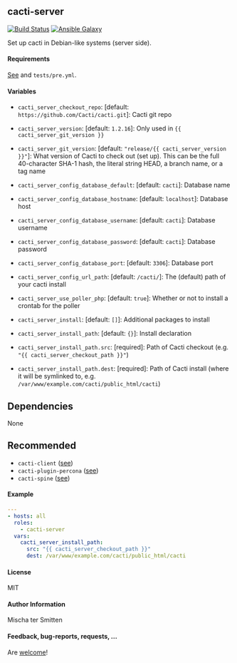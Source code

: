 ## cacti-server

[![Build Status](https://travis-ci.org/Oefenweb/ansible-cacti-server.svg?branch=master)](https://travis-ci.org/Oefenweb/ansible-cacti-server)
[![Ansible Galaxy](http://img.shields.io/badge/ansible--galaxy-cacti--server-blue.svg)](https://galaxy.ansible.com/Oefenweb/cacti-server/)

Set up cacti in Debian-like systems (server side).

#### Requirements

[See](https://github.com/Cacti/documentation/blob/develop/Installing-Under-Ubuntu-Debian.md) and `tests/pre.yml`.

#### Variables

* `cacti_server_checkout_repo`: [default: `https://github.com/Cacti/cacti.git`]: Cacti git repo
* `cacti_server_version`: [default: `1.2.16`]: Only used in `{{ cacti_server_git_version }}`
* `cacti_server_git_version`: [default: `"release/{{ cacti_server_version }}"`]: What version of Cacti to check out (set up). This can be the full 40-character SHA-1 hash, the literal string HEAD, a branch name, or a tag name

* `cacti_server_config_database_default`: [default: `cacti`]: Database name
* `cacti_server_config_database_hostname`: [default: `localhost`]: Database host
* `cacti_server_config_database_username`: [default: `cacti`]: Database username
* `cacti_server_config_database_password`: [default: `cacti`]: Database password
* `cacti_server_config_database_port`: [default: `3306`]: Database port

* `cacti_server_config_url_path`: [default: `/cacti/`]: The (default) path of your cacti install

* `cacti_server_use_poller_php`: [default: `true`]: Whether or not to install a crontab for the poller

* `cacti_server_install`: [default: `[]`]: Additional packages to install

* `cacti_server_install_path`: [default: `{}`]: Install declaration
* `cacti_server_install_path.src`: [required]: Path of Cacti checkout (e.g. `"{{ cacti_server_checkout_path }}"`)
* `cacti_server_install_path.dest`: [required]: Path of Cacti install (where it will be symlinked to, e.g. `/var/www/example.com/cacti/public_html/cacti`)

## Dependencies

None

## Recommended

* `cacti-client` ([see](https://github.com/Oefenweb/ansible-cacti-client))
* `cacti-plugin-percona` ([see](https://github.com/Oefenweb/ansible-cacti-plugin-percona))
* `cacti-spine` ([see](https://github.com/Oefenweb/ansible-cacti-spine))

#### Example

```yaml
---
- hosts: all
  roles:
    - cacti-server
  vars:
    cacti_server_install_path:
      src: "{{ cacti_server_checkout_path }}"
      dest: /var/www/example.com/cacti/public_html/cacti
```

#### License

MIT

#### Author Information

Mischa ter Smitten

#### Feedback, bug-reports, requests, ...

Are [welcome](https://github.com/Oefenweb/ansible-cacti-server/issues)!
